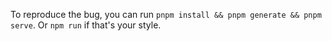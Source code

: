 To reproduce the bug, you can run `pnpm install && pnpm generate && pnpm serve`. Or `npm run` if that's your style.
